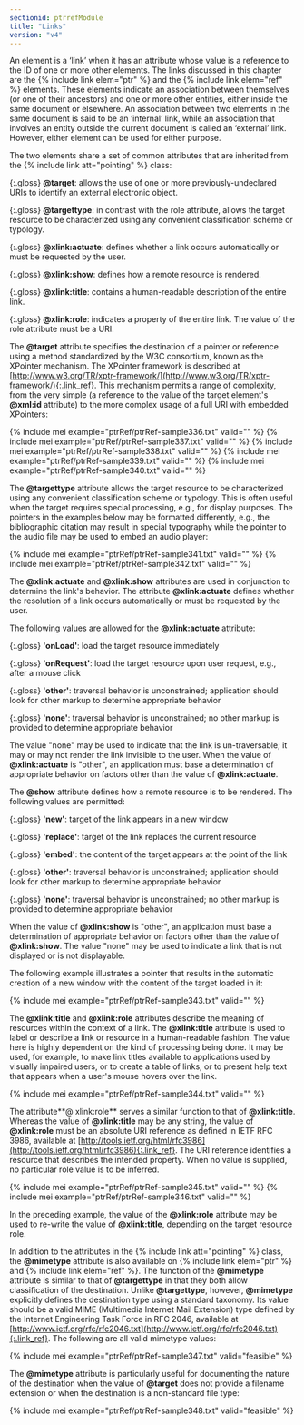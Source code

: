 ```yaml
---
sectionid: ptrrefModule
title: "Links"
version: "v4"
---
```


An element is a ‘link’ when it has an attribute whose value is a reference to the ID of one or more other elements. The links discussed in this chapter are the {% include link elem="ptr" %} and the {% include link elem="ref" %} elements. These elements indicate an association between themselves (or one of their ancestors) and one or more other entities, either inside the same document or elsewhere. An association between two elements in the same document is said to be an ‘internal’ link, while an association that involves an entity outside the current document is called an ‘external’ link. However, either element can be used for either purpose.

The two elements share a set of common attributes that are inherited from the {% include link att="pointing" %} class:

{:.gloss}
**@target**: allows the use of one or more previously-undeclared URIs to identify an external electronic object.

{:.gloss}
**@targettype**: in contrast with the role attribute, allows the target resource to be characterized using any convenient classification scheme or typology.

{:.gloss}
**@xlink:actuate**: defines whether a link occurs automatically or must be requested by the user.

{:.gloss}
**@xlink:show**: defines how a remote resource is rendered.

{:.gloss}
**@xlink:title**: contains a human-readable description of the entire link.

{:.gloss}
**@xlink:role**: indicates a property of the entire link. The value of the role attribute must be a URI.

The **@target** attribute specifies the destination of a pointer or reference using a method standardized by the W3C consortium, known as the XPointer mechanism. The XPointer framework is described at [http://www.w3.org/TR/xptr-framework/](http://www.w3.org/TR/xptr-framework/){:.link_ref}. This mechanism permits a range of complexity, from the very simple (a reference to the value of the target element's **@xml:id** attribute) to the more complex usage of a full URI with embedded XPointers:

{% include mei example="ptrRef/ptrRef-sample336.txt" valid="" %}
{% include mei example="ptrRef/ptrRef-sample337.txt" valid="" %}
{% include mei example="ptrRef/ptrRef-sample338.txt" valid="" %}
{% include mei example="ptrRef/ptrRef-sample339.txt" valid="" %}
{% include mei example="ptrRef/ptrRef-sample340.txt" valid="" %}

The **@targettype** attribute allows the target resource to be characterized using any convenient classification scheme or typology. This is often useful when the target requires special processing, e.g., for display purposes. The pointers in the examples below may be formatted differently, e.g., the bibliographic citation may result in special typography while the pointer to the audio file may be used to embed an audio player:

{% include mei example="ptrRef/ptrRef-sample341.txt" valid="" %}
{% include mei example="ptrRef/ptrRef-sample342.txt" valid="" %}

The **@xlink:actuate** and **@xlink:show** attributes are used in conjunction to determine the link's behavior. The attribute **@xlink:actuate** defines whether the resolution of a link occurs automatically or must be requested by the user.

The following values are allowed for the **@xlink:actuate** attribute:

{:.gloss}
**'onLoad'**: load the target resource immediately

{:.gloss}
**'onRequest'**: load the target resource upon user request, e.g., after a mouse click

{:.gloss}
**'other'**: traversal behavior is unconstrained; application should look for other markup to determine appropriate behavior

{:.gloss}
**'none'**: traversal behavior is unconstrained; no other markup is provided to determine appropriate behavior

The value "none" may be used to indicate that the link is un-traversable; it may or may not render the link invisible to the user. When the value of **@xlink:actuate** is "other", an application must base a determination of appropriate behavior on factors other than the value of **@xlink:actuate**.

The **@show** attribute defines how a remote resource is to be rendered. The following values are permitted:

{:.gloss}
**'new'**: target of the link appears in a new window

{:.gloss}
**'replace'**: target of the link replaces the current resource

{:.gloss}
**'embed'**: the content of the target appears at the point of the link

{:.gloss}
**'other'**: traversal behavior is unconstrained; application should look for other markup to determine appropriate behavior

{:.gloss}
**'none'**: traversal behavior is unconstrained; no other markup is provided to determine appropriate behavior

When the value of **@xlink:show** is "other", an application must base a determination of appropriate behavior on factors other than the value of **@xlink:show**. The value "none" may be used to indicate a link that is not displayed or is not displayable.

The following example illustrates a pointer that results in the automatic creation of a new window with the content of the target loaded in it:

{% include mei example="ptrRef/ptrRef-sample343.txt" valid="" %}

The **@xlink:title** and **@xlink:role** attributes describe the meaning of resources within the context of a link. The **@xlink:title** attribute is used to label or describe a link or resource in a human-readable fashion. The value here is highly dependent on the kind of processing being done. It may be used, for example, to make link titles available to applications used by visually impaired users, or to create a table of links, or to present help text that appears when a user's mouse hovers over the link.

{% include mei example="ptrRef/ptrRef-sample344.txt" valid="" %}

The attribute**@ xlink:role** serves a similar function to that of **@xlink:title**. Whereas the value of **@xlink:title** may be any string, the value of **@xlink:role** must be an absolute URI reference as defined in IETF RFC 3986, available at [http://tools.ietf.org/html/rfc3986](http://tools.ietf.org/html/rfc3986){:.link_ref}. The URI reference identifies a resource that describes the intended property. When no value is supplied, no particular role value is to be inferred.

{% include mei example="ptrRef/ptrRef-sample345.txt" valid="" %}
{% include mei example="ptrRef/ptrRef-sample346.txt" valid="" %}

In the preceding example, the value of the **@xlink:role** attribute may be used to re-write the value of **@xlink:title**, depending on the target resource role.

In addition to the attributes in the {% include link att="pointing" %} class, the **@mimetype** attribute is also available on {% include link elem="ptr" %} and {% include link elem="ref" %}. The function of the **@mimetype** attribute is similar to that of **@targettype** in that they both allow classification of the destination. Unlike **@targettype**, however, **@mimetype** explicitly defines the destination type using a standard taxonomy. Its value should be a valid MIME (Multimedia Internet Mail Extension) type defined by the Internet Engineering Task Force in RFC 2046, available at [http://www.ietf.org/rfc/rfc2046.txt](http://www.ietf.org/rfc/rfc2046.txt){:.link_ref}. The following are all valid mimetype values:

{% include mei example="ptrRef/ptrRef-sample347.txt" valid="feasible" %}

The **@mimetype** attribute is particularly useful for documenting the nature of the destination when the value of **@target** does not provide a filename extension or when the destination is a non-standard file type:

{% include mei example="ptrRef/ptrRef-sample348.txt" valid="feasible" %}
